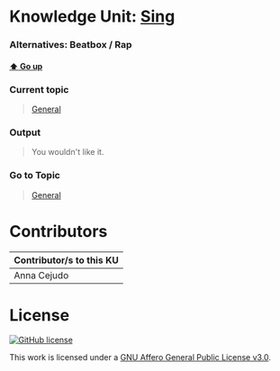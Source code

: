 # Knowledge Unit: [Sing](../../knowledge_units/general/sing.md)
### Alternatives:   Beatbox   /  Rap 
#### [:arrow_up: Go up](../../topics/general.md)
### Current topic
> [General](../../topics/general.md)
### Output
> You wouldn&#039;t like it.
### Go to Topic
> [General](../../topics/general.md)


# Contributors

| Contributor/s to this KU |
| - | 
| Anna Cejudo |

# License
[![GitHub license](https://img.shields.io/github/license/inbrainz/cerebro)](https://github.com/inbrainz/cerebro/blob/master/LICENSE)

This work is licensed under a [GNU Affero General Public License v3.0](https://www.gnu.org/licenses/agpl-3.0.txt).